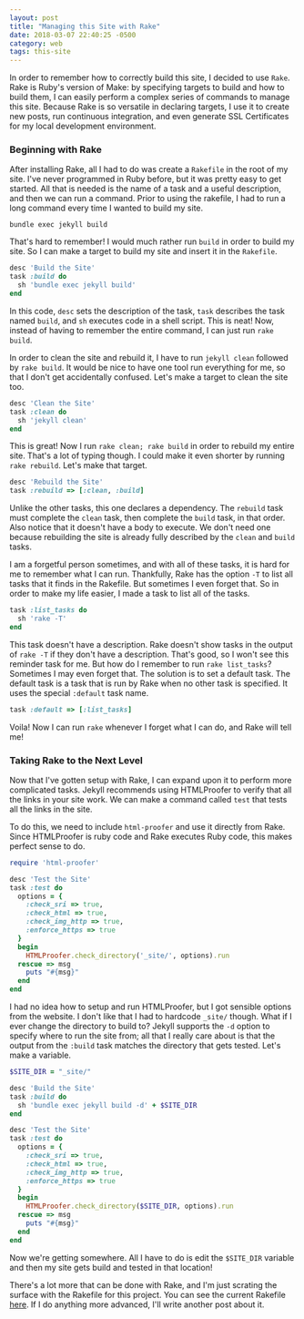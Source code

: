 ```yaml
---
layout: post
title: "Managing this Site with Rake"
date: 2018-03-07 22:40:25 -0500
category: web
tags: this-site
---
```


In order to remember how to correctly build this site, I decided to use `Rake`.
Rake is Ruby's version of Make: by specifying targets to build and how to build
them, I can easily perform a complex series of commands to manage this site.
Because Rake is so versatile in declaring targets, I use it to create new posts,
run continuous integration, and even generate SSL Certificates for my local
development environment.

<!-- excerpt separator -->

### Beginning with Rake

After installing Rake, all I had to do was create a `Rakefile` in the root of
my site. I've never programmed in Ruby before, but it was pretty easy to get
started. All that is needed is the name of a task and a useful description,
and then we can run a command. Prior to using the rakefile, I had to run a long
command every time I wanted to build my site.

```
bundle exec jekyll build
```

That's hard to remember! I would much rather run `build` in order to build my
site. So I can make a target to build my site and insert it in the `Rakefile`.

```ruby
desc 'Build the Site'
task :build do
  sh 'bundle exec jekyll build'
end
```

In this code, `desc` sets the description of the task, `task` describes the
task named `build`, and `sh` executes code in a shell script. This is neat! Now,
instead of having to remember the entire command, I can just run `rake build`.

In order to clean the site and rebuild it, I have to run `jekyll clean` followed
by `rake build`. It would be nice to have one tool run everything for me, so
that I don't get accidentally confused. Let's make a target to clean the site
too.

```ruby
desc 'Clean the Site'
task :clean do
  sh 'jekyll clean'
end
```

This is great! Now I run `rake clean; rake build` in order to rebuild my entire
site. That's a lot of typing though. I could make it even shorter by running
`rake rebuild`. Let's make that target.

```ruby
desc 'Rebuild the Site'
task :rebuild => [:clean, :build]
```

Unlike the other tasks, this one declares a dependency. The `rebuild` task must
complete the `clean` task, then complete the `build` task, in that order. Also
notice that it doesn't have a body to execute. We don't need one because
rebuilding the site is already fully described by the `clean` and `build` tasks.

I am a forgetful person sometimes, and with all of these tasks, it is hard for
me to remember what I can run. Thankfully, Rake has the option `-T` to list all
tasks that it finds in the Rakefile. But sometimes I even forget that. So in
order to make my life easier, I made a task to list all of the tasks.

```ruby
task :list_tasks do
  sh 'rake -T'
end
```

This task doesn't have a description. Rake doesn't show tasks in the output of
`rake -T` if they don't have a description. That's good, so I won't see this
reminder task for me. But how do I remember to run `rake list_tasks`? Sometimes
I may even forget that. The solution is to set a default task. The default task
is a task that is run by Rake when no other task is specified. It uses the
special `:default` task name.

```ruby
task :default => [:list_tasks]
```

Voila! Now I can run `rake` whenever I forget what I can do, and Rake will tell
me!

### Taking Rake to the Next Level

Now that I've gotten setup with Rake, I can expand upon it to perform more
complicated tasks. Jekyll recommends using HTMLProofer to verify that all the
links in your site work. We can make a command called `test` that tests all the
links in the site.

To do this, we need to include `html-proofer` and use it directly from Rake.
Since HTMLProofer is ruby code and Rake executes Ruby code, this makes perfect
sense to do.

```ruby
require 'html-proofer'

desc 'Test the Site'
task :test do
  options = {
    :check_sri => true,
    :check_html => true,
    :check_img_http => true,
    :enforce_https => true
  }
  begin
    HTMLProofer.check_directory('_site/', options).run
  rescue => msg
    puts "#{msg}"
  end
end
```

I had no idea how to setup and run HTMLProofer, but I got sensible options from
the website. I don't like that I had to hardcode `_site/` though. What if I ever
change the directory to build to? Jekyll supports the `-d` option to specify
where to run the site from; all that I really care about is that the output from
the `:build` task matches the directory that gets tested. Let's make a variable.

```ruby
$SITE_DIR = "_site/"

desc 'Build the Site'
task :build do
  sh 'bundle exec jekyll build -d' + $SITE_DIR
end

desc 'Test the Site'
task :test do
  options = {
    :check_sri => true,
    :check_html => true,
    :check_img_http => true,
    :enforce_https => true
  }
  begin
    HTMLProofer.check_directory($SITE_DIR, options).run
  rescue => msg
    puts "#{msg}"
  end
end
```

Now we're getting somewhere. All I have to do is edit the `$SITE_DIR` variable
and then my site gets build and tested in that location!

There's a lot more that can be done with Rake, and I'm just scrating the surface
with the Rakefile for this project. You can see the current Rakefile
[here][master-rakefile]. If I do anything more advanced, I'll write another
post about it.

[master-rakefile]: https://github.com/nnooney/nn/blob/master/Rakefile
